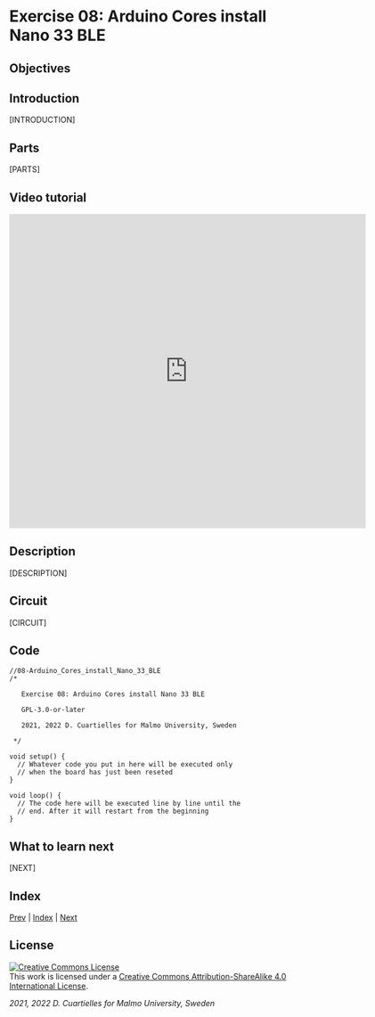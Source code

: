 # Exercise 08: Arduino Cores install Nano 33 BLE

## Objectives



## Introduction

[INTRODUCTION]

## Parts

[PARTS]

## Video tutorial

<iframe src="https://player.vimeo.com/video/525820169?h=3ad3328261" width="640" height="564" frameborder="0" allow="autoplay; fullscreen" allowfullscreen></iframe>

## Description

[DESCRIPTION]

## Circuit

[CIRCUIT]

## Code

```c_cpp
//08-Arduino_Cores_install_Nano_33_BLE
/*

   Exercise 08: Arduino Cores install Nano 33 BLE

   GPL-3.0-or-later

   2021, 2022 D. Cuartielles for Malmo University, Sweden

 */

void setup() {
  // Whatever code you put in here will be executed only 
  // when the board has just been reseted
}

void loop() {
  // The code here will be executed line by line until the 
  // end. After it will restart from the beginning
}
```

## What to learn next

[NEXT]

## Index

[Prev](../07-Programming_Arduino/07-Programming_Arduino.md) |  [Index](../course_index.md) |  [Next](../09-Your_first_program_blink/09-Your_first_program_blink.md)

## License

<a rel="license" href="http://creativecommons.org/licenses/by-sa/4.0/"><img alt="Creative Commons License" style="border-width:0" src="https://i.creativecommons.org/l/by-sa/4.0/80x15.png" /></a><br />This work is licensed under a <a rel="license" href="http://creativecommons.org/licenses/by-sa/4.0/">Creative Commons Attribution-ShareAlike 4.0 International License</a>.

*2021, 2022 D. Cuartielles for Malmo University, Sweden*

